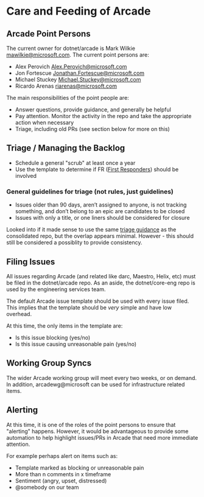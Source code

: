 # Care and Feeding of Arcade

## Arcade Point Persons
The current owner for dotnet/arcade is Mark Wilkie <mawilkie@microsoft.com>.  The current point persons are:
- Alex Perovich <Alex.Perovich@microsoft.com>
- Jon Fortescue <Jonathan.Fortescue@microsoft.com>
- Michael Stuckey <Michael.Stuckey@microsoft.com>
- Ricardo Arenas <riarenas@microsoft.com>

The main responsibilities of the point people are:
- Answer questions, provide guidance, and generally be helpful
- Pay attention.  Monitor the activity in the repo and take the appropriate action when necessary
- Triage, including old PRs (see section below for more on this)

## Triage / Managing the Backlog
- Schedule a general "scrub" at least once a year
- Use the template to determine if FR ([First Responders](https://github.com/dotnet/core-eng/wiki/%5Bint%5D-First-Responders)) should be involved

### General guidelines for triage (not rules, just guidelines)
- Issues older than 90 days, aren’t assigned to anyone, is not tracking something, and don’t belong to an epic are candidates to be closed
- Issues with only a title, or one liners should be considered for closure

Looked into if it made sense to use the same [triage guidance](https://github.com/dotnet/consolidation/blob/master/Documentation/issues-pr-management.md) as the consolidated repo, but the overlap appears minimal.  However - this should still be considered a possiblity to provide consistency.

## Filing Issues
All issues regarding Arcade (and related like darc, Maestro, Helix, etc) must be filed in the dotnet/arcade repo.  As an aside, the dotnet/core-eng repo is used by the engineering services team.

The default Arcade issue template should be used with every issue filed.  This implies that the template should be *very* simple and have low overhead.

At this time, the only items in the template are:
- Is this issue blocking (yes/no)
- Is this issue causing unreasonable pain (yes/no)

## Working Group Syncs
The wider Arcade working group will meet every two weeks, or on demand.  In addition, arcadewg@microsoft can be used for infrastructure related items.

## Alerting
At this time, it is one of the roles of the point persons to ensure that "alerting" happens.  However, it would be advantageous to provide some automation to help highlight issues/PRs in Arcade that need more immediate attention.

For example perhaps alert on items such as:
-   Template marked as blocking or unreasonable pain
-	More than n comments in x timeframe
-	Sentiment (angry, upset, distressed)
-	@somebody on our team
